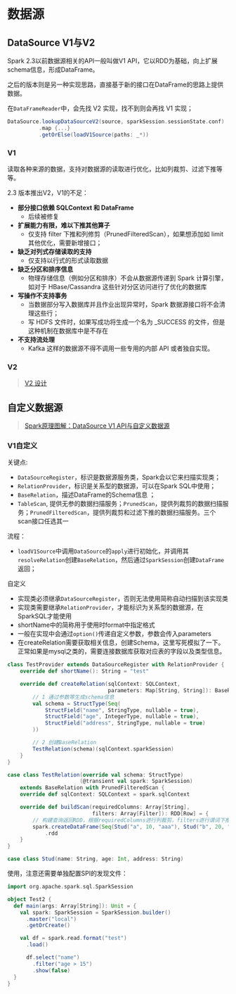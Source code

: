 # 数据源

## DataSource V1与V2

Spark 2.3以前数据源相关的API一般叫做V1 API，它以RDD为基础，向上扩展schema信息，形成DataFrame。

之后的版本则是另一种实现思路，直接基于新的接口在DataFrame的思路上提供数据。

在`DataFrameReader`中，会先找 V2 实现，找不到则会再找 V1 实现；

```scala
DataSource.lookupDataSourceV2(source, sparkSession.sessionState.conf)
		  .map {...}
          .getOrElse(loadV1Source(paths: _*))
```



### V1

读取各种来源的数据，支持对数据源的读取进行优化，比如列裁剪、过滤下推等等。

2.3 版本推出V2，V1的不足：

- **部分接口依赖 SQLContext 和 DataFrame**
  - 后续被修复
- **扩展能力有限，难以下推其他算子**
  - 仅支持 filter 下推和列修剪（PrunedFilteredScan），如果想添加如 limit 其他优化，需要新增接口；
- **缺乏对列式存储读取的支持**
  - 仅支持以行式的形式读取数据
- **缺乏分区和排序信息**
  - 物理存储信息（例如分区和排序）不会从数据源传递到 Spark 计算引擎，如对于 HBase/Cassandra 这些针对分区访问进行了优化的数据库
- **写操作不支持事务**
  - 当数据部分写入数据库并且作业出现异常时，Spark 数据源接口将不会清理这些行；
  - 写 HDFS 文件时，如果写成功将生成一个名为 _SUCCESS 的文件，但是这种机制在数据库中是不存在
- **不支持流处理**
  -  Kafka 这样的数据源不得不调用一些专用的内部 API 或者独自实现。

### V2

> [V2 设计](https://issues.apache.org/jira/browse/SPARK-15689)



## 自定义数据源

> [Spark原理图解：DataSource V1 API与自定义数据源](https://mp.weixin.qq.com/s/gSRchNJNPo6STVw4rDyZeg)



### V1自定义

关键点:

- `DataSourceRegister`，标识是数据源服务类，Spark会以它来扫描实现类；
- `RelationProvider`，标识是关系型的数据源，可以在Spark SQL中使用；
- `BaseRelation`，描述DataFrame的Schema信息 ；
- `TableScan`, 提供无参的数据扫描服务；`PrunedScan`，提供列裁剪的数据扫描服务；`PrunedFilteredScan`，提供列裁剪和过滤下推的数据扫描服务。三个scan接口任选其一

流程：

- `loadV1Source`中调用`DataSource`的`apply`进行初始化，并调用其`resolveRelation`创建`BaseRelation`，然后通过`SparkSession`创建`DataFrame`返回；

自定义

- 实现类必须继承`DataSourceRegister`，否则无法使用简称自动扫描到该实现类
- 实现类需要继承`RelationProvider`，才能标识为关系型的数据源，在SparkSQL才能使用
- shortName中的简称用于使用时format中指定格式
- 一般在实现中会通过`option()`传递自定义参数，参数会传入parameters
- 在createRelation需要获取相关信息，创建Schema，这里写死模拟了一下。正常如果是mysql之类的，需要连接数据库获取对应表的字段以及类型信息。

```scala
class TestProvider extends DataSourceRegister with RelationProvider {
    override def shortName(): String = "test"

    override def createRelation(sqlContext: SQLContext,
                                parameters: Map[String, String]): BaseRelation = {
        // 1 通过参数等生成schema信息
        val schema = StructType(Seq(
            StructField("name", StringType, nullable = true),
            StructField("age", IntegerType, nullable = true),
            StructField("address", StringType, nullable = true)
        ))

        // 2 创建BaseRelation
        TestRelation(schema)(sqlContext.sparkSession)
    }
}

case class TestRelation(override val schema: StructType)
                       (@transient val spark: SparkSession)
    extends BaseRelation with PrunedFilteredScan {
    override def sqlContext: SQLContext = spark.sqlContext

    override def buildScan(requiredColumns: Array[String],
                           filters: Array[Filter]): RDD[Row] = {
        // 构建查询返回RDD，根据requiredColumns进行列裁剪，filters进行谓词下推
        spark.createDataFrame(Seq(Stud("a", 10, "aaa"), Stud("b", 20, "bbb")))
            .rdd
    }
}

case class Stud(name: String, age: Int, address: String)

```

使用，注意还需要单独配置SPI的发现文件：

```scala
import org.apache.spark.sql.SparkSession

object Test2 {
  def main(args: Array[String]): Unit = {
    val spark: SparkSession = SparkSession.builder()
      .master("local")
      .getOrCreate()

    val df = spark.read.format("test")
      .load()

      df.select("name")
        .filter("age > 15")
        .show(false)
  }
}
```



